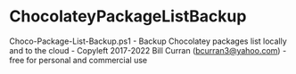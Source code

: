 # ChocolateyPackageListBackup
Choco-Package-List-Backup.ps1 - Backup Chocolatey packages list locally and to the cloud - Copyleft 2017-2022 Bill Curran (bcurran3@yahoo.com) - free for personal and commercial use
